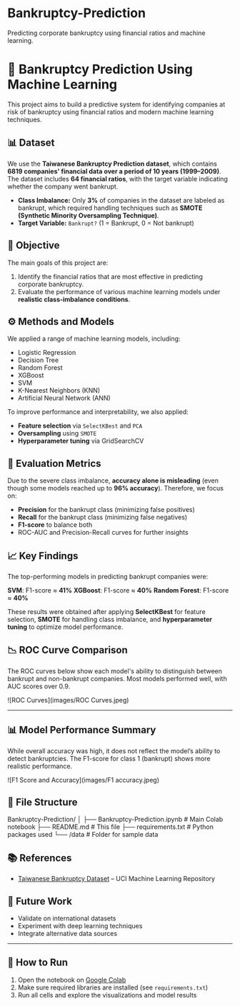 # Bankruptcy-Prediction
Predicting corporate bankruptcy using financial ratios and machine learning.
# 🏦 Bankruptcy Prediction Using Machine Learning

This project aims to build a predictive system for identifying companies at risk of bankruptcy using financial ratios and modern machine learning techniques.

## 📊 Dataset

We use the **Taiwanese Bankruptcy Prediction dataset**, which contains **6819 companies' financial data over a period of 10 years (1999–2009)**. The dataset includes **64 financial ratios**, with the target variable indicating whether the company went bankrupt.

- **Class Imbalance:** Only **3%** of companies in the dataset are labeled as bankrupt, which required handling techniques such as **SMOTE (Synthetic Minority Oversampling Technique)**.
- **Target Variable:** `Bankrupt?` (1 = Bankrupt, 0 = Not bankrupt)

## 🧠 Objective

The main goals of this project are:

1. Identify the financial ratios that are most effective in predicting corporate bankruptcy.
2. Evaluate the performance of various machine learning models under **realistic class-imbalance conditions**.

## ⚙️ Methods and Models

We applied a range of machine learning models, including:

- Logistic Regression
- Decision Tree
- Random Forest
- XGBoost
- SVM
- K-Nearest Neighbors (KNN)
- Artificial Neural Network (ANN)
  
To improve performance and interpretability, we also applied:

- **Feature selection** via `SelectKBest` and `PCA`
- **Oversampling** using `SMOTE`
- **Hyperparameter tuning** via GridSearchCV

## 🎯 Evaluation Metrics

Due to the severe class imbalance, **accuracy alone is misleading** (even though some models reached up to **96% accuracy**). Therefore, we focus on:

- **Precision** for the bankrupt class (minimizing false positives)
- **Recall** for the bankrupt class (minimizing false negatives)
- **F1-score** to balance both
- ROC-AUC and Precision-Recall curves for further insights

## 📈 Key Findings

The top-performing models in predicting bankrupt companies were:

**SVM**: F1-score ≈ **41%**
**XGBoost**: F1-score ≈ **40%**
**Random Forest**: F1-score ≈ **40%**

These results were obtained after applying **SelectKBest** for feature selection, **SMOTE** for handling class imbalance, and **hyperparameter tuning** to optimize model performance.

## 📉 ROC Curve Comparison

The ROC curves below show each model's ability to distinguish between bankrupt and non-bankrupt companies. Most models performed well, with AUC scores over 0.9.

![ROC Curves](images/ROC Curves.jpeg)

---

## 📊 Model Performance Summary

While overall accuracy was high, it does not reflect the model’s ability to detect bankruptcies. The F1-score for class 1 (bankrupt) shows more realistic performance.

![F1 Score and Accuracy](images/F1 accuracy.jpeg)

## 📁 File Structure
Bankruptcy-Prediction/
│
├── Bankruptcy-Prediction.ipynb # Main Colab notebook
├── README.md # This file
├── requirements.txt #  Python packages used
└── /data #  Folder for sample data

## 📚 References

- [Taiwanese Bankruptcy Dataset](https://archive.ics.uci.edu/ml/datasets/Polish+companies+bankruptcy+data) – UCI Machine Learning Repository

## 🚀 Future Work

- Validate on international datasets
- Experiment with deep learning techniques
- Integrate alternative data sources
---

## 🔗 How to Run

1. Open the notebook on [Google Colab](https://colab.research.google.com/drive/1N_GH2NXbV3RfaR26YIRP4wdZvXPp125l#scrollTo=zI6rIxPX0fZH)
2. Make sure required libraries are installed (see `requirements.txt`)
3. Run all cells and explore the visualizations and model results

